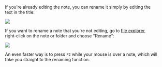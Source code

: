 If you're already editing the note, you can rename it simply by editing the text in the title:

![](Pasted%20image%206.png)

If you want to rename a note that you're not editing, go to [file explorer](file%20explorer.md), right-click on the note or folder and choose "Rename":

![](Pasted%20image%207.png)

An even faster way is to press `F2` while your mouse is over a note, which will take you straight to the renaming function.
